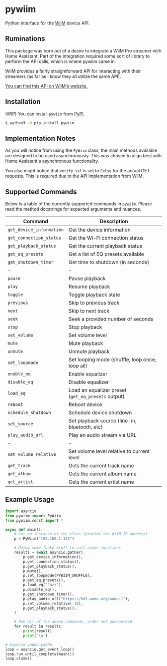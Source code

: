 # pywiim

Python interface for the [WiiM](https://www.wiimhome.com/) device API.

## Ruminations

This package was born out of a desire to integrate a WiiM Pro streamer with
Home Assistant. Part of the integration required some sort of library to
perform the API calls, which is where pywiim came in.

WiiM provides a fairly straightforward API for interacting with their
streamers (as far as I know they all utilize the same API).

[You can find this API on WiiM's website.](https://www.wiimhome.com/pdf/HTTP%20API%20for%20WiiM%20Mini.pdf)

## Installation

(WIP) You can install `pywiim` from [PyPI](https://test.pypi.org/project/pywiim/).

```bash
$ python3 -m pip install pywiim
```

## Implementation Notes

As you will notice from using the `PyWiim` class, the main methods available are
designed to be used asynchronously. This was chosen to align best with Home
Assistant's asynchronous functionality.

You also might notice that `verify_ssl` is set to `False` for the actual GET
requests. This is required due to the API implementation from WiiM.

## Supported Commands

Below is a table of the currently supported commands in `pywiim`. Please read
the method docstrings for expected arguments and nuances.

| Command | Description |
| --- | --- |
| `get_device_information` | Get the device information |
| `get_connection_status` | Get the Wi-Fi connection status |
| `get_playback_status` | Get the current playback status |
| `get_eq_presets` | Get a list of EQ presets available |
| `get_shutdown_timer` | Get time to shutdown (in seconds) |
| - | - |
| `pause` | Pause playback |
| `play` | Resume playback |
| `toggle` | Toggle playback state |
| `previous` | Skip to previous track |
| `next` | Skip to next track |
| `seek` | Seek a provided number of seconds |
| `stop` | Stop playback |
| `set_volume` | Set volume level |
| `mute` | Mute playback |
| `unmute` | Unmute playback |
| `set_loopmode` | Set looping mode (shuffle, loop once, loop all) |
| `enable_eq` | Enable equalizer |
| `disable_eq` | Disable equalizer |
| `load_eq` | Load an equalizer preset (`get_eq_presets` output) |
| `reboot` | Reboot device |
| `schedule_shutdown` | Schedule device shutdown |
| `set_source` | Set playback source (line-in, bluetooth, etc) |
| `play_audio_url` | Play an audio stream via URL |
| - | - |
| `set_volume_relative` | Set volume level relative to current level |
| `get_track` | Gets the current track name |
| `get_album` | Gets the current album name |
| `get_artist` | Gets the current artist name |

## Example Usage

```python
import asyncio
from pywiim import PyWiim
from pywiim.const import *

async def main():
    # Get an instance of the class (provide the WiiM IP address)
    p = PyWiim("192.168.1.123")

    # Doing some funky stuff to call async functions
    results = await asyncio.gather(
        p.get_device_information(),
        p.get_connection_status(),
        p.get_playback_status(),
        p.mute(),
        p.set_loopmode(PYWIIM_SHUFFLE),
        p.get_eq_presets(),
        p.load_eq("Jazz"),
        p.disable_eq(),
        p.get_shutdown_timer(),
        p.play_audio_url("https://hd1.wamu.org/wamu-1"),
        p.set_volume_relative(-10),
        p.get_playback_status(),
    )

    # Run all of the above commands, order not guaranteed
    for result in results:
        print(result)
        print('\n')

# Asyncio yadda-yadda
loop = asyncio.get_event_loop()
loop.run_until_complete(main())
loop.close()
```
